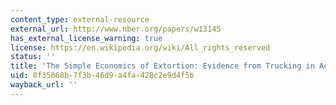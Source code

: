 ```yaml
---
content_type: external-resource
external_url: http://www.nber.org/papers/w13145
has_external_license_warning: true
license: https://en.wikipedia.org/wiki/All_rights_reserved
status: ''
title: 'The Simple Economics of Extortion: Evidence from Trucking in Aceh'
uid: 0f35068b-7f3b-46d9-a4fa-428c2e9d4f5b
wayback_url: ''
---
```

